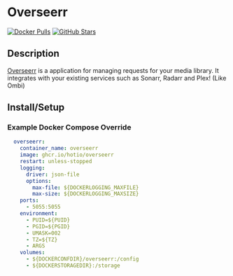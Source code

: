 # Overseerr

[![Docker Pulls](https://img.shields.io/docker/pulls/hotio/overseerr?style=flat-square&color=607D8B&label=docker%20pulls&logo=docker)](https://hub.docker.com/r/hotio/overseerr)
[![GitHub Stars](https://img.shields.io/github/stars/hotio/overseerr?style=flat-square&color=607D8B&label=github%20stars&logo=github)](https://github.com/Cloudbox/autoscan)

## Description

[Overseerr](https://hotio.dev/containers/overseerr/) is a application for managing requests for your media library. It integrates with your existing services such as Sonarr, Radarr and Plex! (Like Ombi)

## Install/Setup

### Example Docker Compose Override

```yaml
  overseerr:
    container_name: overseerr
    image: ghcr.io/hotio/overseerr
    restart: unless-stopped
    logging:
      driver: json-file
      options:
        max-file: ${DOCKERLOGGING_MAXFILE}
        max-size: ${DOCKERLOGGING_MAXSIZE}
    ports:
      - 5055:5055
    environment:
      - PUID=${PUID}
      - PGID=${PGID}
      - UMASK=002
      - TZ=${TZ}
      - ARGS
    volumes:
      - ${DOCKERCONFDIR}/overseerr:/config
      - ${DOCKERSTORAGEDIR}:/storage
```
